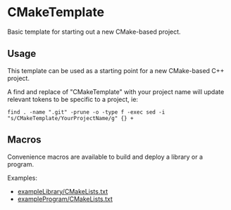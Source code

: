 # CMakeTemplate

Basic template for starting out a new CMake-based project.

## Usage

This template can be used as a starting point for a new CMake-based C++ project.

A find and replace of "CMakeTemplate" with your project name will update relevant tokens to be specific to a project, ie:
```
find . -name ".git" -prune -o -type f -exec sed -i "s/CMakeTemplate/YourProjectName/g" {} +
```

## Macros

Convenience macros are available to build and deploy a library or a program.

Examples:
- [exampleLibrary/CMakeLists.txt](exampleProgram/CMakeLists.txt)
- [exampleProgram/CMakeLists.txt](exampleProgram/CMakeLists.txt)

